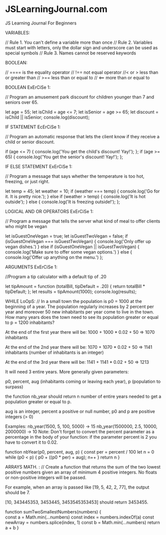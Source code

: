 # JSLearningJournal.com
JS Learning Journal For Beginners

VARIABLES:

// Rule 1. You can't define a variable more than once
// Rule 2. Variables must start with letters, only the dollar sign and underscore can be used as special symbols
// Rule 3. Names cannot be reserved keywords

BOOLEAN:

// ==== is the equality operator
// !== not equal operator
//< or > less than or greater than
// >== less than or equal to
// <== more than or equal to

BOOLEAN ExErCiSe 1:

// Program an amusement park discount for children younger than 7 and seniors over 65.

let age = 55;
let isChild = age <= 7;
let isSenior = age >= 65;
let discount = isChild || isSenior;
console.log(discount);

IF STATEMENT EcErCiSe 1:

// Program an automatic response that lets the client know if they receive a child or senior discount.

if (age <= 7) {
console.log('You get the child\'s discount! Yay!');
};
if (age >= 65) {
console.log('You get the senior\'s discount! Yay!');
};

IF ELSE STATEMENT ExErCiSe 1:

// Program a message that says whether the temperature is too hot, freezing, or just right.

let temp = 45;
let weather = 10;
if (weather === temp) {
console.log('Go for it. It is pretty nice.');
} else if (weather > temp) {
console.log('It is hot outside');
} else {
console.log('It is freezing outside!');
};

LOGICAL AND OR OPERATORS ExErCiSe 1:

// Program a message that tells the server what kind of meal to offer clients who might be vegan

let isGuestOneVegan = true;
let isGuestTwoVegan = false;
if (isGuestOneVegan === isGuestTwoVegan) {
console.log('Only offer up vegan dishes.')
} else if (isGuestOneVegan || isGuestTwoVegan) {
console.log('Make sure to offer some vegan options.')
} else {
console.log('Offer up anything on the menu.')
};

ARGUMENTS ExErCiSe 1:

//Program a tip calculator with a default tip of .20

let tipAmount = function (totalBill, tipDefault = .20) {
return totalBill * tipDefault;
};
let results = tipAmount(1000);
console.log(results);

WHILE LoOpS:
// In a small town the population is p0 = 1000 at the beginning of a year. The population regularly increases by 2 percent per year and moreover 50 new inhabitants per year come to live in the town. How many years does the town need to see its population greater or equal to p = 1200 inhabitants?

At the end of the first year there will be: 
1000 + 1000 * 0.02 + 50 => 1070 inhabitants

At the end of the 2nd year there will be: 
1070 + 1070 * 0.02 + 50 => 1141 inhabitants (number of inhabitants is an integer)

At the end of the 3rd year there will be:
1141 + 1141 * 0.02 + 50 => 1213

It will need 3 entire years.
More generally given parameters:

p0, percent, aug (inhabitants coming or leaving each year), p (population to surpass)

the function nb_year should return n number of entire years needed to get a population greater or equal to p.

aug is an integer, percent a positive or null number, p0 and p are positive integers (> 0)

Examples:
nb_year(1500, 5, 100, 5000) -> 15
nb_year(1500000, 2.5, 10000, 2000000) -> 10
Note: Don't forget to convert the percent parameter as a percentage in the body of your function: if the parameter percent is 2 you have to convert it to 0.02.

function nbYear(p0, percent, aug, p) {
    const per = percent / 100
    let n = 0
    while (p0 < p) {
    p0 + ((p0 * per) + aug);
    n++
}  return n
}

ARRAYS MATH. :
// Create a function that returns the sum of the two lowest positive numbers given an array of minimum 4 positive integers. No floats or non-positive integers will be passed.

For example, when an array is passed like [19, 5, 42, 2, 77], the output should be 7.

[10, 343445353, 3453445, 3453545353453] should return 3453455.

function sumTwoSmallestNumbers(numbers) {  
 const a = Math.min(...numbers)
 const index = numbers.indexOf(a)
 const newArray = numbers.splice(index, 1)
 const b = Math.min(...numbers)
 return a + b
}
